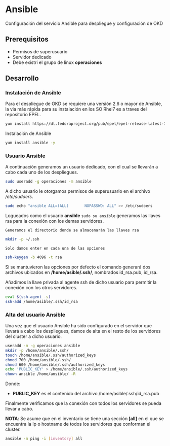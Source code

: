 # Ansible

Configuración del servicio Ansible para despliegue y configuración de OKD

## Prerequisitos

* Permisos de superusuario
* Servidor dedicado
* Debe existri el grupo de linux **operaciones**

## Desarrollo

### Instalación de Ansible

Para el despliegue de OKD se requiere una versión 2.6 o mayor de Ansible, la via más rápida para su instalación en los SO Rhel7 es a traves del repositorio EPEL.

```bash
yum install https://dl.fedoraproject.org/pub/epel/epel-release-latest-7.noarch.rpm -y
```

Instalación de Ansible

```bash
yum install ansible -y
```

### Usuario Ansible

A continuación generamos un usuario dedicado, con el cual se llevarán a cabo cada uno de los despliegues.

```bash
sudo useradd -g operaciones -m ansible
```

A dicho usuario le otorgamos permisos de superusuario en el archivo */etc/sudoers*.

```bash
sudo echo "ansible ALL=(ALL)       NOPASSWD: ALL" >> /etc/sudoers
```

Logueados como el usuario **ansible** ```sudo su ansible``` generamos las llaves rsa para la conexión con los demas servidores.

`Generamos el directorio donde se almacenarán las llaves rsa`
```bash
mkdir -p ~/.ssh
```

`Solo damos enter en cada una de las opciones`
```bash
ssh-keygen -b 4096 -t rsa
```

Si se mantuvieron las opciones por defecto el comando generará dos archivos ubicados en **/home/asible/.ssh/**, nombrados id_rsa.pub, id_rsa.

Añadimos la llave privada al agente ssh de dicho usuario para permitir la conexión con los otros servidores.

```bash
eval $(ssh-agent -s)
ssh-add /home/asible/.ssh/id_rsa
```

### Alta del usuario Ansible

Una vez que el usuario Ansible ha sido configurado en el servidor que llevará a cabo los despliegues, damos de alta en el resto de los servidores del cluster a dicho usuario.

```bash
useradd -m -g operaciones ansible
mkdir -p /home/ansible/.ssh/
touch /home/ansible/.ssh/authorized_keys
chmod 700 /home/ansible/.ssh/
chmod 600 /home/ansible/.ssh/authorized_keys
echo 'PUBLIC_KEY' > /home/ansible/.ssh/authorized_keys
chown ansible /home/ansible/ -R
```

Donde:
* **PUBLIC_KEY** es el contenido del archivo /home/asible/.ssh/id_rsa.pub

Finalmente verificamos que la conexión con todos los servidores se pueda llevar a cabo.

**NOTA**: Se asume que en el inventario se tiene una sección **[all]** en el que se encuentra la Ip o hostname de todos los servidores que conforman el cluster.

```bash
ansible -m ping -i [inventory] all
```